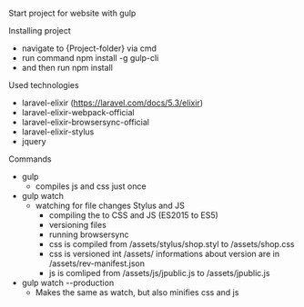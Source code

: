 Start project for website with gulp





Installing project

-	navigate to {Project-folder} via cmd
-	run command npm install -g gulp-cli
-	and then run npm install

Used technologies
-	laravel-elixir (https://laravel.com/docs/5.3/elixir)
-	laravel-elixir-webpack-official
-	laravel-elixir-browsersync-official
-	laravel-elixir-stylus
-	jquery
	
Commands

-	gulp
	-	compiles js and css just once
-	gulp watch
	-	watching for file changes Stylus and JS 
		-	compiling the to CSS and JS (ES2015 to ES5)
		-	versioning files
		-	running browsersync
		-	css is compiled from /assets/stylus/shop.styl to /assets/shop.css
		-	css is versioned int /assets/ informations about version are in /assets/rev-manifest.json
		-	js is comliped from /assets/js/jpublic.js to /assets/jpublic.js
-	gulp watch --production
	-	Makes the same as watch, but also minifies css and js
